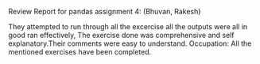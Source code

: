 Review Report for pandas assignment 4: (Bhuvan, Rakesh)

They attempted to run through all the excercise all the outputs were all in good  ran effectively, The exercise done was  comprehensive and self explanatory.Their comments were easy to understand.
Occupation: All the mentioned exercises have been completed.
 
